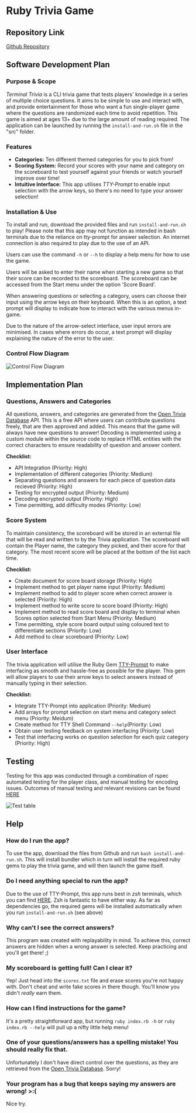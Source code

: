 # Ruby Trivia Game

## Repository Link
[Github Repository](https://github.com/Theosaurus-Rex/trivia-app)

## Software Development Plan

### Purpose & Scope
*Terminal Trivia* is a CLI trivia game that tests players' knowledge in a series of multiple choice questions. It aims to be simple to use and interact with, and provide entertainment for those who want a fun single-player game where the questions are randomized each time to avoid repetition. 
This game is aimed at ages 13+ due to the large amount of reading required. The application can be launched by running the `install-and-run.sh` file in the "src" folder.

### Features
- **Categories:** Ten different themed categories for you to pick from! 
- **Scoring System:** Record your scores with your name and category on the scoreboard to test yourself against your friends or watch yourself improve over time!
- **Intuitive Interface:** This app utilises *TTY-Prompt* to enable input selection with the arrow keys, so there's no need to type your answer selection!

### Installation & Use
To install and run, download the provided files and run `install-and-run.sh` to play!
Please note that this app may not function as intended in bash terminals due to the reliance on tty-prompt for answer selection. An internet connection is also required to play due to the use of an API.

Users can use the command `-h` or `--h` to display a help menu for how to use the game.

Users will be asked to enter their name when starting a new game so that their score can be recorded to the scoreboard. The scoreboard can be accessed from the Start menu under the option 'Score Board'. 

When answering questions or selecting a category, users can choose their input using the arrow keys on their keyboard. When this is an option, a text prompt will display to indicate how to interact with the various menus in-game.

Due to the nature of the arrow-select interface, user input errors are minimised. In cases where errors do occur, a text prompt will display explaining the nature of the error to the user.

### Control Flow Diagram
![Control Flow Diagram](./docs/terminal_trivia.png)

## Implementation Plan

### Questions, Answers and Categories
All questions, answers, and categories are generated from the [Open Trivia Database](https://opentdb.com/api_config.php) API. This is a free API where users can contribute questions freely, that are then approved and added. This means that the game will always have new questions to answer!
Decoding is implemented using a custom module within the source code to replace HTML entities with the correct characters to ensure readability of question and answer content.

**Checklist:**
- API Integration (Priority: High)
- Implementation of different categories (Priority: Medium)
- Separating questions and answers for each piece of question data recieved (Priority: High)
- Testing for encrypted output (Priority: Medium)
- Decoding encrypted output (Priority: High)
- Time permitting, add difficulty modes (Priority: Low)

### Score System
To maintain consistency, the scoreboard will be stored in an external file that will be read and written to by the Trivia application. The scoreboard will contain the Player name, the category they picked, and their score for that category. The most recent score will be placed at the bottom of the list each time.

**Checklist:**
- Create document for score board storage (Priority: High)
- Implement method to get player name input (Priority: Medium)
- Implement method to add to player score when correct answer is selected (Priority: High)
- Implement method to write score to score board (Priority: High)
- Implement method to read score board and display to terminal when Scores option selected from Start Menu (Priority: Medium)
- Time permitting, style score board output using coloured text to differentiate sections (Priority: Low)
- Add method to clear scoreboard (Priority: Low)

### User Interface
The trivia application will utilise the Ruby Gem [TTY-Prompt](https://ttytoolkit.org/) to make interfacing as smooth and hassle-free as possible for the player. This gem will allow players to use their arrow keys to select answers instead of manually typing in their selection.

**Checklist:**
- Integrate TTY-Prompt into application (Priority: Medium)
- Add arrays for prompt selection on start menu and category select menu (Priority: Meidum)
- Create method for TTY Shell Command `--help`(Priority: Low)
- Obtain user testing feedback on system interfacing (Priority: Low)
- Test that interfacing works on question selection for each quiz category (Priority: High)

## Testing
Testing for this app was conducted through a combination of rspec automated testing for the player class, and manual testing for encoding issues. Outcomes of manual testing and relevant revisions can be found [HERE](https://docs.google.com/spreadsheets/d/1QCGglflX-MNKs5fcIwE3dFARk7FxPZGeSLgFV54L5HU/edit?usp=sharing)

![Test table](./docs/test-table.png)


## Help
### **How do I run the app?**
To use the app, download the files from Github and run `bash install-and-run.sh`. This will install bundler which in turn will install the required ruby gems to play the trivia game, and will then launch the game itself.

### **Do I need anything special to run the app?**
Due to the use of TTY-Prompt, this app runs best in *zsh* terminals, which you can find [HERE](https://ohmyz.sh/). Zsh is fantastic to have either way.
As far as dependencies go, the required gems will be installed automatically when you run `install-and-run.sh` (see above)

### **Why can't I see the correct answers?**
This program was created with replayability in mind. To achieve this, correct answers are hidden when a wrong answer is selected. Keep practicing and you'll get there! ;)

### **My scoreboard is getting full! Can I clear it?**
Yep! Just head into the `scores.txt` file and erase scores you're not happy with. Don't cheat and write fake scores in there though. You'll know you didn't *really* earn them.

### **How can I find instructions for the game?**
It's a pretty straightforward app, but running `ruby index.rb -h` or `ruby index.rb --help` will pull up a nifty little help menu!

### **One of your questions/answers has a spelling mistake! You should really fix that.**
Unfortunately I don't have direct control over the questions, as they are retrieved from the [Open Trivia Database](https://opentdb.com/). Sorry!

### **Your program has a bug that keeps saying my answers are wrong! >:(**
Nice try.



